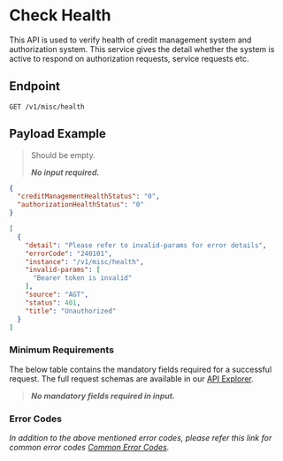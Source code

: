 # Check Health

This API is used to verify health of credit management system and authorization system. This service gives the detail whether the system is active to respond on authorization requests, service requests etc.

## Endpoint

`GET /v1/misc/health`

## Payload Example

<!--
type: tab
titles: Request, Response, Error
-->

>Should be empty.
>
>***No input required.***

<!--
type: tab
-->

```json
{
  "creditManagementHealthStatus": "0",
  "authorizationHealthStatus": "0"
}
```

<!--
type: tab
-->

```json
[
  {
    "detail": "Please refer to invalid-params for error details",
    "errorCode": "240101",
    "instance": "/v1/misc/health",
    "invalid-params": [
      "Bearer token is invalid"
    ],
    "source": "AGT",
    "status": 401,
    "title": "Unauthorized"
  }
]
```

<!-- type: tab-end -->

### Minimum Requirements

The below table contains the mandatory fields required for a successful request. The full request schemas are available in our [API Explorer](../api/?type=get&path=/v1/misc/health).

>***No mandatory fields required in input.***

### Error Codes

*In addition to the above mentioned error codes, please refer this link for common error codes [Common Error Codes](?path=docs/Common_Error_Code.md).*
